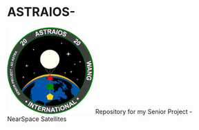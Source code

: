 # ASTRAIOS-
<img src = "https://github.com/Egg-IW/ASTRAIOS/blob/master/resources/images/ASTRAIOSRoundelFINAL.png" width = "200" height = "200">
Repository for my Senior Project - NearSpace Satellites	
